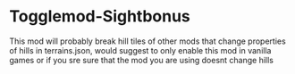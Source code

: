 # Togglemod-Sightbonus

This mod will probably break hill tiles of other mods that change properties of hills in terrains.json, would suggest to only enable this mod in vanilla games or if you sre sure that the mod you are using doesnt change hills 
